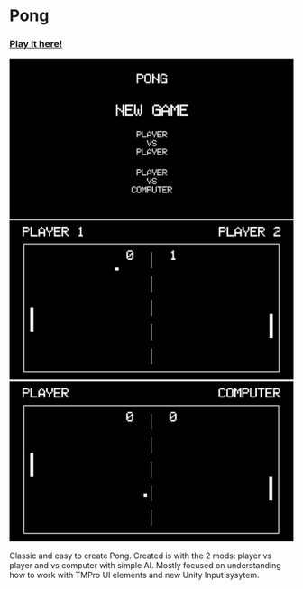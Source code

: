 # Pong

### [Play it here!](https://sharemygame.com/@Quasar_/pong)

![Main menu ScreenShot](ScreenShots/PongSSMM.png)
![Main menu ScreenShot](ScreenShots/PongSSPP.png)
![Main menu ScreenShot](ScreenShots/PongSSPC.png)

Classic and easy to create Pong. Created is with the 2 mods: player vs player and vs computer with simple AI. Mostly focused on understanding how to work with TMPro UI elements and new Unity Input sysytem.
